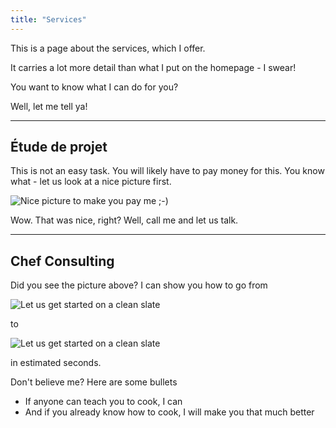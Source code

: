 ```yaml
---
title: "Services"
---
```


This is a page about the services, which I offer.

It carries a lot more detail than what I put on the homepage - I swear!

You want to know what I can do for you?

Well, let me tell ya!

---

## Étude de projet

This is not an easy task. You will likely have to pay money for this. You know what - let us look at a nice picture first.

<!-- Note how static images need to have leading slash from the dedicated pages -->

![Nice picture to make you pay me ;-)](/images/selective-focus-photography-of-pasta-with-tomato-and-basil-1279330.jpg)

Wow. That was nice, right? Well, call me and let us talk.

---

## Chef Consulting

Did you see the picture above? I can show you how to go from

![Let us get started on a clean slate](/images/board-bunch-cooking-food-349609.jpg)

to

![Let us get started on a clean slate](/images/woman-pouring-juice-on-glass-3184192.jpg)

in estimated seconds.

Don't believe me? Here are some bullets

* If anyone can teach you to cook, I can
* And if you already know how to cook, I will make you that much better
